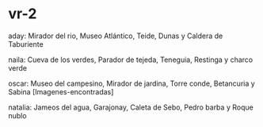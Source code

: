 # vr-2

aday: Mirador del rio, Museo Atlántico, Teide, Dunas y Caldera de Taburiente

naila: Cueva de los verdes, Parador de tejeda, Teneguia, Restinga y charco verde

oscar: Museo del campesino,  Mirador de jardina, Torre conde, Betancuria y Sabina [Imagenes-encontradas]

natalia: Jameos del agua, Garajonay, Caleta de Sebo, Pedro barba y Roque nublo

